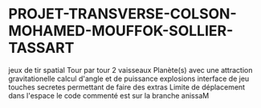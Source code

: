 # PROJET-TRANSVERSE-COLSON-MOHAMED-MOUFFOK-SOLLIER-TASSART
jeux de tir spatial
Tour par tour
2 vaisseaux 
Planète(s) avec une attraction gravitationelle
calcul d'angle et de puissance
explosions 
interface de  jeu 
touches secretes permettant de faire des extras 
Limite de déplacement dans l'espace
le code commenté est sur la branche anissaM 

